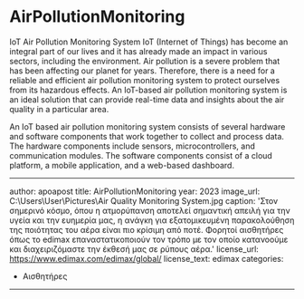 # AirPollutionMonitoring
IoT Air Pollution Monitoring System
IoT (Internet of Things) has become an integral part of our lives and it has already made an impact in various sectors, including the environment. Air pollution is a severe problem that has been affecting our planet for years. Therefore, there is a need for a reliable and efficient air pollution monitoring system to protect ourselves from its hazardous effects. An IoT-based air pollution monitoring system is an ideal solution that can provide real-time data and insights about the air quality in a particular area.

An IoT based air pollution monitoring system consists of several hardware and software components that work together to collect and process data. The hardware components include sensors, microcontrollers, and communication modules. The software components consist of a cloud platform, a mobile application, and a web-based dashboard.


---
author: apoapost
title: AirPollutionMonitoring
year: 2023
image_url: C:\Users\User\Pictures\Air Quality Monitoring System.jpg
caption: 'Στον σημερινό κόσμο, όπου η ατμορύπανση αποτελεί σημαντική απειλή για την υγεία και την ευημερία μας, η ανάγκη για εξατομικευμένη παρακολούθηση της ποιότητας του αέρα είναι πιο κρίσιμη από ποτέ. Φορητοί αισθητήρες όπως το edimax επαναστατικοποιούν τον τρόπο με τον οποίο κατανοούμε και διαχειριζόμαστε την έκθεσή μας σε ρύπους αέρα.'
license_url: https://www.edimax.com/edimax/global/
license_text: edimax
categories:
  - Αισθητήρες
---

